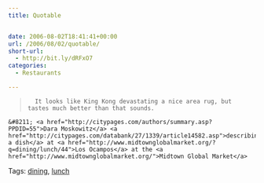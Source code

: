 ```yaml
---
title: Quotable


date: 2006-08-02T18:41:41+00:00
url: /2006/08/02/quotable/
short-url:
  - http://bit.ly/dRFxO7
categories:
  - Restaurants

---
```

<div class='microid-mailto+http:sha1:0f5bb2d241cb7bbfb19dd13b13bff50ce1b2bdf4'>
  <blockquote>
    
      It looks like King Kong devastating a nice area rug, but tastes much better than that sounds.
    
  </blockquote>
  
  
    &#8211; <a href="http://citypages.com/authors/summary.asp?PPDID=55">Dara Moskowitz</a> <a href="http://citypages.com/databank/27/1339/article14582.asp">describing a dish</a> at <a href="http://www.midtownglobalmarket.org/?q=dining/lunch/44">Los Ocampos</a> at the <a href="http://www.midtownglobalmarket.org/">Midtown Global Market</a>
  
</div>

<div class="st-post-tags">
  Tags: <a href="http://www.cavort.org/tag/dining/" title="dining" rel="tag">dining</a>, <a href="http://www.cavort.org/tag/lunch/" title="lunch" rel="tag">lunch</a><br />
</div>